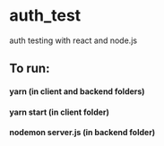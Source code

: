 # auth_test
auth testing with react and node.js

## To run:
#### yarn (in client and backend folders)
#### yarn start (in client folder)
#### nodemon server.js (in backend folder)
